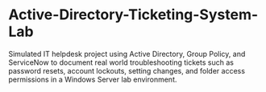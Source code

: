# Active-Directory-Ticketing-System-Lab
Simulated IT helpdesk project using Active Directory, Group Policy, and ServiceNow to document real world troubleshooting tickets such as password resets, account lockouts, setting changes, and folder access permissions in a Windows Server lab environment.
